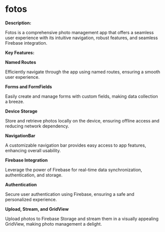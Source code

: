 # fotos

**Description:**

Fotos is a comprehensive photo management app that offers a seamless user experience with its intuitive navigation, robust features, and seamless Firebase integration.

**Key Features:**

**Named Routes**

Efficiently navigate through the app using named routes, ensuring a smooth user experience.

**Forms and FormFields**

Easily create and manage forms with custom fields, making data collection a breeze.

**Device Storage**

Store and retrieve photos locally on the device, ensuring offline access and reducing network dependency.

**NavigationBar**

A customizable navigation bar provides easy access to app features, enhancing overall usability.

**Firebase Integration**

Leverage the power of Firebase for real-time data synchronization, authentication, and storage.

**Authentication**

Secure user authentication using Firebase, ensuring a safe and personalized experience.

**Upload, Stream, and GridView**

Upload photos to Firebase Storage and stream them in a visually appealing GridView, making photo management a delight.
